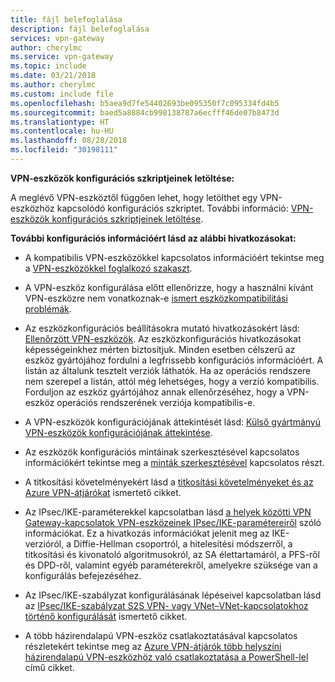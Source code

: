 ```yaml
---
title: fájl belefoglalása
description: fájl belefoglalása
services: vpn-gateway
author: cherylmc
ms.service: vpn-gateway
ms.topic: include
ms.date: 03/21/2018
ms.author: cherylmc
ms.custom: include file
ms.openlocfilehash: b5aea9d7fe54402693be095350f7c095334fd4b5
ms.sourcegitcommit: baed5a8884cb998138787a6ecfff46de07b8473d
ms.translationtype: HT
ms.contentlocale: hu-HU
ms.lasthandoff: 08/28/2018
ms.locfileid: "30198111"
---
```

**VPN-eszközök konfigurációs szkriptjeinek letöltése:**

A meglévő VPN-eszköztől függően lehet, hogy letölthet egy VPN-eszközhöz kapcsolódó konfigurációs szkriptet. További információ: [VPN-eszközök konfigurációs szkriptjeinek letöltése](../articles/vpn-gateway/vpn-gateway-download-vpndevicescript.md).

**További konfigurációs információért lásd az alábbi hivatkozásokat:**

- A kompatibilis VPN-eszközökkel kapcsolatos információért tekintse meg a [VPN-eszközökkel foglalkozó szakaszt](../articles/vpn-gateway/vpn-gateway-about-vpn-devices.md).

- A VPN-eszköz konfigurálása előtt ellenőrizze, hogy a használni kívánt VPN-eszközre nem vonatkoznak-e [ismert eszközkompatibilitási problémák](../articles/vpn-gateway/vpn-gateway-about-vpn-devices.md#known).

- Az eszközkonfigurációs beállításokra mutató hivatkozásokért lásd: [Ellenőrzött VPN-eszközök](../articles/vpn-gateway/vpn-gateway-about-vpn-devices.md#devicetable). Az eszközkonfigurációs hivatkozásokat képességeinkhez mérten biztosítjuk. Minden esetben célszerű az eszköz gyártójához fordulni a legfrissebb konfigurációs információért. A listán az általunk tesztelt verziók láthatók. Ha az operációs rendszere nem szerepel a listán, attól még lehetséges, hogy a verzió kompatibilis. Forduljon az eszköz gyártójához annak ellenőrzéséhez, hogy a VPN-eszköz operációs rendszerének verziója kompatibilis-e.

- A VPN-eszközök konfigurációjának áttekintését lásd: [Külső gyártmányú VPN-eszközök konfigurációjának áttekintése](../articles/vpn-gateway/vpn-gateway-3rdparty-device-config-overview.md).

- Az eszközök konfigurációs mintáinak szerkesztésével kapcsolatos információkért tekintse meg a [minták szerkesztésével](../articles/vpn-gateway/vpn-gateway-about-vpn-devices.md#editing) kapcsolatos részt.

- A titkosítási követelményekért lásd a [titkosítási követelményeket és az Azure VPN-átjárókat](../articles/vpn-gateway/vpn-gateway-about-compliance-crypto.md) ismertető cikket.

- Az IPsec/IKE-paraméterekkel kapcsolatban lásd [a helyek közötti VPN Gateway-kapcsolatok VPN-eszközeinek IPsec/IKE-paramétereiről](../articles/vpn-gateway/vpn-gateway-about-vpn-devices.md#ipsec) szóló információkat. Ez a hivatkozás információkat jelenít meg az IKE-verzióról, a Diffie-Hellman csoportról, a hitelesítési módszerről, a titkosítási és kivonatoló algoritmusokról, az SA élettartamáról, a PFS-ről és DPD-ről, valamint egyéb paraméterekről, amelyekre szüksége van a konfigurálás befejezéséhez.

- Az IPsec/IKE-szabályzat konfigurálásának lépéseivel kapcsolatban lásd az [IPsec/IKE-szabályzat S2S VPN- vagy VNet–VNet-kapcsolatokhoz történő konfigurálását](../articles/vpn-gateway/vpn-gateway-ipsecikepolicy-rm-powershell.md) ismertető cikket.

- A több házirendalapú VPN-eszköz csatlakoztatásával kapcsolatos részletekért tekintse meg az [Azure VPN-átjárók több helyszíni házirendalapú VPN-eszközhöz való csatlakoztatása a PowerShell-lel](../articles/vpn-gateway/vpn-gateway-connect-multiple-policybased-rm-ps.md) című cikket.
